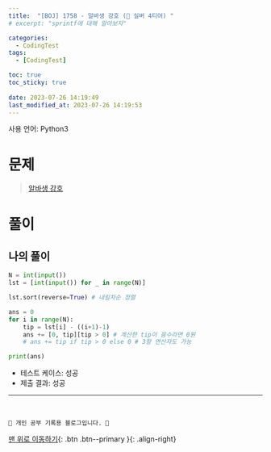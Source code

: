 ```yaml
---
title:  "[BOJ] 1758 - 알바생 강호 (🥈 실버 4티어) "
# excerpt: "sprintf에 대해 알아보자"

categories:
  - CodingTest
tags:
  - [CodingTest]

toc: true
toc_sticky: true
 
date: 2023-07-26 14:19:49
last_modified_at: 2023-07-26 14:19:53
---
```


사용 언어: Python3

# 문제
> [알바생 강호](https://www.acmicpc.net/problem/1758)

# 풀이
## 나의 풀이
```py
N = int(input())
lst = [int(input()) for _ in range(N)]

lst.sort(reverse=True) # 내림차순 정렬

ans = 0
for i in range(N):
    tip = lst[i] - ((i+1)-1)
    ans += [0, tip][tip > 0] # 계산한 tip이 음수라면 0원
    # ans += tip if tip > 0 else 0 # 3항 연산자도 가능

print(ans)
```
- 테스트 케이스: 성공
- 제출 결과: 성공





***
<br>


    💛 개인 공부 기록용 블로그입니다. 👻

[맨 위로 이동하기](#){: .btn .btn--primary }{: .align-right}